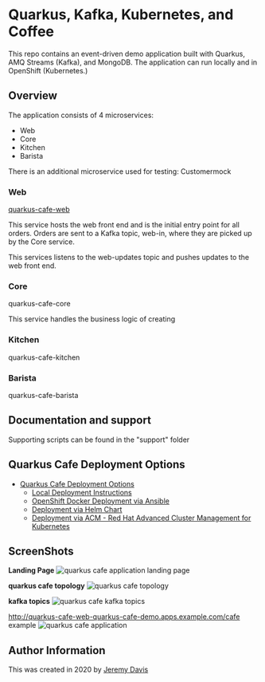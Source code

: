 # Quarkus, Kafka, Kubernetes, and Coffee

This repo contains an event-driven demo application built with Quarkus, AMQ Streams (Kafka), and MongoDB.  The application can run locally and in OpenShift (Kubernetes.)

## Overview

The application consists of 4 microservices:
* Web
* Core
* Kitchen
* Barista

There is an additional microservice used for testing: Customermock

### Web

[quarkus-cafe-web](quarkus-cafe-barista/)

This service hosts the web front end and is the initial entry point for all orders.  Orders are sent to a Kafka topic, web-in, where they are picked up by the Core service.

This services listens to the web-updates topic and pushes updates to the web front end.

### Core

quarkus-cafe-core

This service handles the business logic of creating

### Kitchen
quarkus-cafe-kitchen

### Barista
quarkus-cafe-barista


## Documentation and support 
Supporting scripts can be found in the "support" folder

## Quarkus Cafe Deployment Options 
* [Quarkus Cafe Deployment Options ](support/README.md)
  * [Local Deployment Instructions ](support/README.md#local-deployment-instructions)
  * [OpenShift Docker Deployment via Ansible ](support/README.md#openshift-docker-deployment-via-ansible)
  * [Deployment via Helm Chart](support/README.md#deployment-via-helm-chart)
  * [Deployment via ACM - Red Hat Advanced Cluster Management for Kubernetes](support/README.md#deployment-via-helm-chart)

## ScreenShots
**Landing Page**
![quarkus cafe application landing page](support/images/landing-page.png "quarkus application landing page")

**quarkus cafe topology**
![quarkus cafe topology](support/images/quarkus-cafe-applications.png "quarkus cafe topology")

**kafka topics**
![quarkus cafe kafka topics](support/images/ams-topics.png "quarkus cafe  kafka topics")


http://quarkus-cafe-web-quarkus-cafe-demo.apps.example.com/cafe example
![quarkus cafe application](support/images/webpage-example.png "quarkus application")




## Author Information
This was created in 2020 by [Jeremy Davis](https://github.com/jeremyrdavis)
